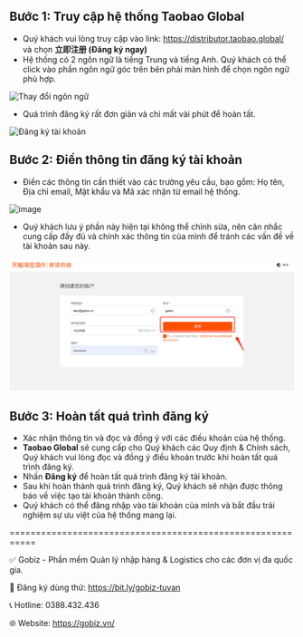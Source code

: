 
## Bước 1: Truy cập hệ thống Taobao Global
- Quý khách vui lòng truy cập vào link: https://distributor.taobao.global/ và chọn **立即注册 (Đăng ký ngay)**
- Hệ thống có 2 ngôn ngữ là tiếng Trung và tiếng Anh. Quý khách có thể click vào phần ngôn ngữ góc trên bên phải màn hình để chọn ngôn ngữ phù hợp.

![Thay đổi ngôn ngữ](https://github.com/gobizvn/gobiz-docs/assets/73226975/fcaa29bf-0638-4710-9558-13efe45e3313)

- Quá trình đăng ký rất đơn giản và chỉ mất vài phút để hoàn tất.

![Đăng ký tài khoản](https://github.com/gobizvn/gobiz-docs/assets/73226975/143ae3af-589b-4724-8e38-9225430eeec4)

## Bước 2: Điền thông tin đăng ký tài khoản

- Điền các thông tin cần thiết vào các trường yêu cầu, bao gồm: Họ tên, Địa chỉ email, Mật khẩu và Mã xác nhận từ email hệ thống.

![image](https://github.com/gobizvn/gobiz-docs/assets/73226975/1a8d8619-64d8-48b2-8732-448fbaf5f8fa)

- Quý khách lưu ý phần này hiện tại không thể chỉnh sửa, nên cân nhắc cung cấp đầy đủ và chính xác thông tin của mình để tránh các vấn đề về tài khoản sau này.

![Form ](4.png)

## Bước 3: Hoàn tất quá trình đăng ký

- Xác nhận thông tin và đọc và đồng ý với các điều khoản của hệ thống. 
- **Taobao Global** sẽ cung cấp cho Quý khách các Quy định & Chính sách, Quý khách vui lòng đọc và đồng ý điều khoản trước khi hoàn tất quá trình đăng ký.
- Nhấn **Đăng ký** để hoàn tất quá trình đăng ký tài khoản. 
- Sau khi hoàn thành quá trình đăng ký, Quý khách sẽ nhận được thông báo về việc tạo tài khoản thành công.
- Quý khách có thể đăng nhập vào tài khoản của mình và bắt đầu trải nghiệm sự ưu việt của hệ thống mang lại.

===========================================================

✅ Gobiz - Phần mềm Quản lý nhập hàng & Logistics cho các đơn vị đa quốc gia.

📌 Đăng ký dùng thử: https://bit.ly/gobiz-tuvan

📞 Hotline: 0388.432.436

🌐 Website: https://gobiz.vn/
